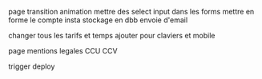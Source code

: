 page transition animation
mettre des select input dans les forms
mettre en forme le compte insta
stockage en dbb
envoie d'email

changer tous les tarifs et temps
ajouter pour claviers et mobile

page mentions legales CCU CCV

trigger deploy
